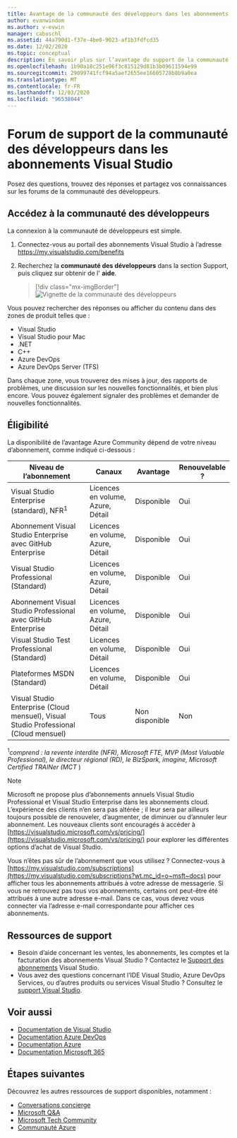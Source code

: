 ```yaml
---
title: Avantage de la communauté des développeurs dans les abonnements Visual Studio | Microsoft Docs
author: evanwindom
ms.author: v-evwin
manager: cabuschl
ms.assetid: 44a790d1-f37e-4be0-9023-af1b3fdfcd35
ms.date: 12/02/2020
ms.topic: conceptual
description: En savoir plus sur l’avantage du support de la communauté des développeurs inclus dans les abonnements Visual Studio sélectionnés.
ms.openlocfilehash: 1b90a18c251e96f3c815129d81b3b09611594e99
ms.sourcegitcommit: 29099741fcf94a5aef2655ee16605728b8b9a0ea
ms.translationtype: MT
ms.contentlocale: fr-FR
ms.lasthandoff: 12/03/2020
ms.locfileid: "96538044"
---
```

# <a name="developer-community-support-forum-in-visual-studio-subscriptions"></a>Forum de support de la communauté des développeurs dans les abonnements Visual Studio
Posez des questions, trouvez des réponses et partagez vos connaissances sur les forums de la communauté des développeurs.

## <a name="access-the-developer-community"></a>Accédez à la communauté des développeurs
La connexion à la communauté de développeurs est simple.
1. Connectez-vous au portail des abonnements Visual Studio à l’adresse <https://my.visualstudio.com/benefits>
0. Recherchez la **communauté des développeurs** dans la section Support, puis cliquez sur obtenir de l' **aide**.

   > [!div class="mx-imgBorder"]
   > ![Vignette de la communauté des développeurs](_img/vs-developer-community/vs-developer-community-tile.png "Cliquez sur « obtenir de l’aide » pour vous connecter à la communauté des développeurs")

Vous pouvez rechercher des réponses ou afficher du contenu dans des zones de produit telles que :
- Visual Studio
- Visual Studio pour Mac
- .NET
- C++
- Azure DevOps
- Azure DevOps Server (TFS)

Dans chaque zone, vous trouverez des mises à jour, des rapports de problèmes, une discussion sur les nouvelles fonctionnalités, et bien plus encore. Vous pouvez également signaler des problèmes et demander de nouvelles fonctionnalités.  


## <a name="eligibility"></a>Éligibilité
La disponibilité de l’avantage Azure Community dépend de votre niveau d’abonnement, comme indiqué ci-dessous :

|                                          Niveau de l’abonnement                                           |     Canaux      |    Avantage    | Renouvelable ? |
|-------------------------------------------------------------------------------------------------------|-------------------|---------------|------------|
|                           Visual Studio Enterprise (standard), NFR<sup>1</sup>                            | Licences en volume, Azure, Détail |   Disponible    |    Oui     |
|                           Abonnement Visual Studio Enterprise avec GitHub Enterprise                           | Licences en volume, Azure, Détail |   Disponible    |    Oui     |
|                          Visual Studio Professional (Standard)                          | Licences en volume, Azure, Détail |   Disponible    |    Oui     |
|                          Abonnement Visual Studio Professional avec GitHub Enterprise                          | Licences en volume, Azure, Détail |   Disponible    |    Oui     |
|                              Visual Studio Test Professional (Standard)                               |    Licences en volume, Détail     |   Disponible    |    Oui     |
|                                       Plateformes MSDN (Standard)                                       |    Licences en volume, Détail     |   Disponible    |    Oui     |
| Visual Studio Enterprise (Cloud mensuel), Visual Studio Professional (Cloud mensuel)|        Tous        | Non disponible |     Non     |

<sup>1</sup>*comprend : la revente interdite (NFR), Microsoft FTE, MVP (Most Valuable Professional), le directeur régional (RD), le BizSpark, imagine, Microsoft Certified TRAINer (MCT* )  

> [!NOTE]
> Microsoft ne propose plus d’abonnements annuels Visual Studio Professional et Visual Studio Enterprise dans les abonnements cloud. L’expérience des clients n’en sera pas altérée ; il leur sera par ailleurs toujours possible de renouveler, d’augmenter, de diminuer ou d’annuler leur abonnement. Les nouveaux clients sont encouragés à accéder à [https://visualstudio.microsoft.com/vs/pricing/](https://visualstudio.microsoft.com/vs/pricing/) pour explorer les différentes options d’achat de Visual Studio.

Vous n’êtes pas sûr de l’abonnement que vous utilisez ?  Connectez-vous à [https://my.visualstudio.com/subscriptions](https://my.visualstudio.com/subscriptions?wt.mc_id=o~msft~docs) pour afficher tous les abonnements attribués à votre adresse de messagerie. Si vous ne retrouvez pas tous vos abonnements, certains ont peut-être été attribués à une autre adresse e-mail.  Dans ce cas, vous devez vous connecter via l’adresse e-mail correspondante pour afficher ces abonnements.

## <a name="support-resources"></a>Ressources de support
- Besoin d’aide concernant les ventes, les abonnements, les comptes et la facturation des abonnements Visual Studio ?  Contactez le [Support des abonnements](https://visualstudio.microsoft.com/subscriptions/support/) Visual Studio.
- Vous avez des questions concernant l’IDE Visual Studio, Azure DevOps Services, ou d’autres produits ou services Visual Studio ?  Consultez le [support Visual Studio](https://visualstudio.microsoft.com/support/).

## <a name="see-also"></a>Voir aussi
- [Documentation de Visual Studio](/visualstudio/)
- [Documentation Azure DevOps](/azure/devops/)
- [Documentation Azure](/azure/)
- [Documentation Microsoft 365](/microsoft-365/)

## <a name="next-steps"></a>Étapes suivantes
Découvrez les autres ressources de support disponibles, notamment :
- [Conversations concierge](vs-concierge-chat.md)
- [Microsoft Q&A](vs-microsoft-qa.md)
- [Microsoft Tech Community](vs-microsoft-tech-community.md)
- [Communauté Azure](vs-azure-community.md)
